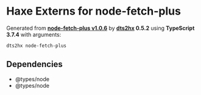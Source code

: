 # Haxe Externs for node-fetch-plus

Generated from **[node-fetch-plus v1.0.6](https://github.com/mrwillihog/node-fetch-plus)** by **[dts2hx](https://github.com/haxiomic/dts2hx) 0.5.2** using **TypeScript 3.7.4** with arguments:

	dts2hx node-fetch-plus

## Dependencies
- @types/node
- @types/node